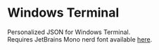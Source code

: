 # Windows Terminal
Personalized JSON for Windows Terminal.<br>
Requires JetBrains Mono nerd font available <a href="https://github.com/ryanoasis/nerd-fonts/releases/download/v2.3.3/JetBrainsMono.zip">here</a>.
